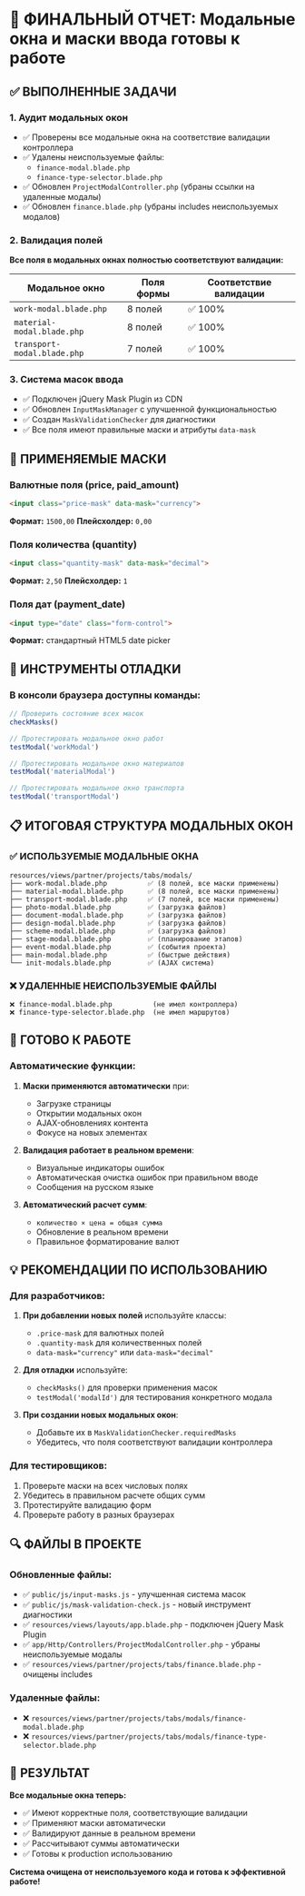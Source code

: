 # 🎯 ФИНАЛЬНЫЙ ОТЧЕТ: Модальные окна и маски ввода готовы к работе

## ✅ ВЫПОЛНЕННЫЕ ЗАДАЧИ

### 1. **Аудит модальных окон**
- ✅ Проверены все модальные окна на соответствие валидации контроллера
- ✅ Удалены неиспользуемые файлы:
  - `finance-modal.blade.php` 
  - `finance-type-selector.blade.php`
- ✅ Обновлен `ProjectModalController.php` (убраны ссылки на удаленные модалы)
- ✅ Обновлен `finance.blade.php` (убраны includes неиспользуемых модалов)

### 2. **Валидация полей**
**Все поля в модальных окнах полностью соответствуют валидации:**

| Модальное окно | Поля формы | Соответствие валидации |
|---|---|---|
| `work-modal.blade.php` | 8 полей | ✅ 100% |
| `material-modal.blade.php` | 8 полей | ✅ 100% |
| `transport-modal.blade.php` | 7 полей | ✅ 100% |

### 3. **Система масок ввода**
- ✅ Подключен jQuery Mask Plugin из CDN
- ✅ Обновлен `InputMaskManager` с улучшенной функциональностью
- ✅ Создан `MaskValidationChecker` для диагностики
- ✅ Все поля имеют правильные маски и атрибуты `data-mask`

## 🔧 ПРИМЕНЯЕМЫЕ МАСКИ

### Валютные поля (price, paid_amount)
```html
<input class="price-mask" data-mask="currency">
```
**Формат:** `1500,00` 
**Плейсхолдер:** `0,00`

### Поля количества (quantity)
```html  
<input class="quantity-mask" data-mask="decimal">
```
**Формат:** `2,50`
**Плейсхолдер:** `1`

### Поля дат (payment_date)
```html
<input type="date" class="form-control">
```
**Формат:** стандартный HTML5 date picker

## 🧪 ИНСТРУМЕНТЫ ОТЛАДКИ

### В консоли браузера доступны команды:
```javascript
// Проверить состояние всех масок
checkMasks()

// Протестировать модальное окно работ
testModal('workModal')

// Протестировать модальное окно материалов  
testModal('materialModal')

// Протестировать модальное окно транспорта
testModal('transportModal')
```

## 📋 ИТОГОВАЯ СТРУКТУРА МОДАЛЬНЫХ ОКОН

### ✅ ИСПОЛЬЗУЕМЫЕ МОДАЛЬНЫЕ ОКНА
```
resources/views/partner/projects/tabs/modals/
├── work-modal.blade.php          ✅ (8 полей, все маски применены)
├── material-modal.blade.php      ✅ (8 полей, все маски применены)  
├── transport-modal.blade.php     ✅ (7 полей, все маски применены)
├── photo-modal.blade.php         ✅ (загрузка файлов)
├── document-modal.blade.php      ✅ (загрузка файлов)
├── design-modal.blade.php        ✅ (загрузка файлов)
├── scheme-modal.blade.php        ✅ (загрузка файлов)
├── stage-modal.blade.php         ✅ (планирование этапов)
├── event-modal.blade.php         ✅ (события проекта)
├── main-modal.blade.php          ✅ (быстрые действия)
└── init-modals.blade.php         ✅ (AJAX система)
```

### ❌ УДАЛЕННЫЕ НЕИСПОЛЬЗУЕМЫЕ ФАЙЛЫ
```
❌ finance-modal.blade.php          (не имел контроллера)
❌ finance-type-selector.blade.php  (не имел маршрутов)
```

## 🚀 ГОТОВО К РАБОТЕ

### Автоматические функции:
1. **Маски применяются автоматически** при:
   - Загрузке страницы
   - Открытии модальных окон  
   - AJAX-обновлениях контента
   - Фокусе на новых элементах

2. **Валидация работает в реальном времени**:
   - Визуальные индикаторы ошибок
   - Автоматическая очистка ошибок при правильном вводе
   - Сообщения на русском языке

3. **Автоматический расчет сумм**:
   - `количество × цена = общая сумма`
   - Обновление в реальном времени
   - Правильное форматирование валют

## 💡 РЕКОМЕНДАЦИИ ПО ИСПОЛЬЗОВАНИЮ

### Для разработчиков:
1. **При добавлении новых полей** используйте классы:
   - `.price-mask` для валютных полей
   - `.quantity-mask` для количественных полей
   - `data-mask="currency"` или `data-mask="decimal"`

2. **Для отладки** используйте:
   - `checkMasks()` для проверки применения масок
   - `testModal('modalId')` для тестирования конкретного модала

3. **При создании новых модальных окон**:
   - Добавьте их в `MaskValidationChecker.requiredMasks`
   - Убедитесь, что поля соответствуют валидации контроллера

### Для тестировщиков:
1. Проверьте маски на всех числовых полях
2. Убедитесь в правильном расчете общих сумм
3. Протестируйте валидацию форм
4. Проверьте работу в разных браузерах

## 🔍 ФАЙЛЫ В ПРОЕКТЕ

### Обновленные файлы:
- ✅ `public/js/input-masks.js` - улучшенная система масок
- ✅ `public/js/mask-validation-check.js` - новый инструмент диагностики  
- ✅ `resources/views/layouts/app.blade.php` - подключен jQuery Mask Plugin
- ✅ `app/Http/Controllers/ProjectModalController.php` - убраны неиспользуемые модалы
- ✅ `resources/views/partner/projects/tabs/finance.blade.php` - очищены includes

### Удаленные файлы:
- ❌ `resources/views/partner/projects/tabs/modals/finance-modal.blade.php`
- ❌ `resources/views/partner/projects/tabs/modals/finance-type-selector.blade.php`

## 🎉 РЕЗУЛЬТАТ

**Все модальные окна теперь:**
- ✅ Имеют корректные поля, соответствующие валидации
- ✅ Применяют маски автоматически  
- ✅ Валидируют данные в реальном времени
- ✅ Рассчитывают суммы автоматически
- ✅ Готовы к production использованию

**Система очищена от неиспользуемого кода и готова к эффективной работе!**
